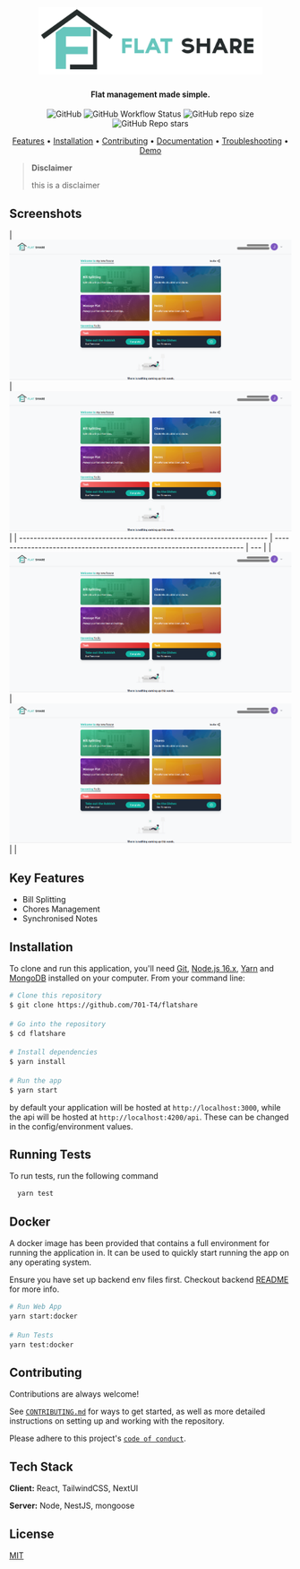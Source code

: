 <h1 align="center">
  <br>
  <img src="./resources/logo-text.svg?raw=true&sanitize=true" alt="FlatShare" width="400">
</h1>

<h4 align="center">Flat management made simple.</h4>

<p align="center">
  <img alt="GitHub" src="https://img.shields.io/github/license/701-T4/platform?style=flat-square">
  <img alt="GitHub Workflow Status" src="https://img.shields.io/github/workflow/status/701-T4/platform/PR%20Check?label=tests&logo=github&style=flat-square">
  <img alt="GitHub repo size" src="https://img.shields.io/github/repo-size/701-T4/platform?style=flat-square">
  <img alt="GitHub Repo stars" src="https://img.shields.io/github/stars/701-T4/platform?logo=github&style=flat-square">
</p>

<p align="center">
  <a href="#key-features">Features</a> •
  <a href="#installation">Installation</a> •
  <a href="#contributing">Contributing</a> •
  <a href="https://github.com/701-T4/flatshare/wiki">Documentation</a> •
  <a href="https://github.com/701-T4/flatshare/wiki/Trouble-Shooting">Troubleshooting</a> •
  <a href="https://flat-split.web.app/">Demo</a>
</p>

> **Disclaimer**
>
> this is a disclaimer

## Screenshots

| ![dashboard screen](./resources/sc-1.png?raw=true 'Dashboard Screen') | ![dashboard screen](./resources/sc-1.png?raw=true 'Dashboard Screen') |
| --------------------------------------------------------------------- | --------------------------------------------------------------------- | --- |
| ![dashboard screen](./resources/sc-1.png?raw=true 'Dashboard Screen') | ![dashboard screen](./resources/sc-1.png?raw=true 'Dashboard Screen') |     |

## Key Features

- Bill Splitting
- Chores Management
- Synchronised Notes

## Installation

To clone and run this application, you'll need [Git](https://git-scm.com), [Node.js 16.x](https://nodejs.org/en/download/), [Yarn](https://yarnpkg.com/getting-started/install) and [MongoDB](https://www.mongodb.com/try/download/community) installed on your computer. From your command line:

```bash
# Clone this repository
$ git clone https://github.com/701-T4/flatshare

# Go into the repository
$ cd flatshare

# Install dependencies
$ yarn install

# Run the app
$ yarn start
```

by default your application will be hosted at `http://localhost:3000`, while the api will be hosted at
`http://localhost:4200/api`. These can be changed in the config/environment values.

## Running Tests

To run tests, run the following command

```bash
  yarn test
```

## Docker

A docker image has been provided that contains a full environment for running the application in. It can be used to quickly start running the app on any operating system.

Ensure you have set up backend env files first. Checkout backend [README](/packages/backend/README.md) for more info.

```bash
# Run Web App
yarn start:docker

# Run Tests
yarn test:docker
```

## Contributing

Contributions are always welcome!

See [`CONTRIBUTING.md`](/CONTRIBUTING.md) for ways to get started, as well as more detailed instructions on setting up and working with the repository.

Please adhere to this project's [`code of conduct`](/CODE_OF_CONDUCT.md).

## Tech Stack

**Client:** React, TailwindCSS, NextUI

**Server:** Node, NestJS, mongoose

## License

[MIT](https://choosealicense.com/licenses/mit/)
